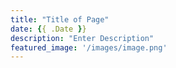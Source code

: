```yaml
---
title: "Title of Page"
date: {{ .Date }}
description: "Enter Description"
featured_image: '/images/image.png'
---
```

